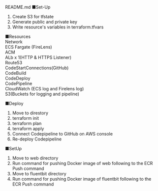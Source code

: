 README.md
■Set-Up
1. Create S3 for tfstate
2. Generate public and private key
3. Write resource's variables in terraform.tfvars

■Resources
<br />
Network
<br />
ECS Fargate (FireLens)
<br />
ACM
<br />
ALb x 1(HTTP & HTTPS Listener)
<br />
Route53
<br />
CodeStartConnections(GitHub)
<br />
CodeBuild
<br />
CodeDeploy
<br />
CodePipeline
<br />
CloudWatch (ECS log and Firelens log)
<br />
S3(Buckets for logging and pipeline)
<br />

■Deploy
1. Move to direstory
2. terraform init
3. terraform plan
4. terraform apply
5. Connect Codepipeline to GitHub on AWS console
6. Re-deploy Codepipeline

■SetUp
1. Move to web directory
2. Run command for pushing Docker image of web following to the ECR Push command
3. Move to fluentbit directory
4. Run command for pushing Docker image of fluentbit following to the ECR Push command